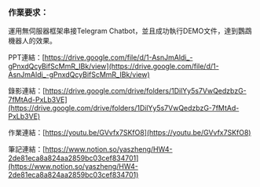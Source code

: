 ### 作業要求：
運用無伺服器框架串接Telegram Chatbot，並且成功執行DEMO文件，達到鸚鵡機器人的效果。

PPT連結：[https://drive.google.com/file/d/1-AsnJmAldi_-gPnxdQcyBifScMmR_IBk/view](https://drive.google.com/file/d/1-AsnJmAldi_-gPnxdQcyBifScMmR_IBk/view)

錄影連結：[https://drive.google.com/drive/folders/1DilYy5s7VwQedzbzG-7fMtAd-PxLb3VE](https://drive.google.com/drive/folders/1DilYy5s7VwQedzbzG-7fMtAd-PxLb3VE)

作業連結：[https://youtu.be/GVvfx7SKfO8](https://youtu.be/GVvfx7SKfO8)

筆記連結：[https://www.notion.so/yaszheng/HW4-2de81eca8a824aa2859bc03cef834701](https://www.notion.so/yaszheng/HW4-2de81eca8a824aa2859bc03cef834701)
